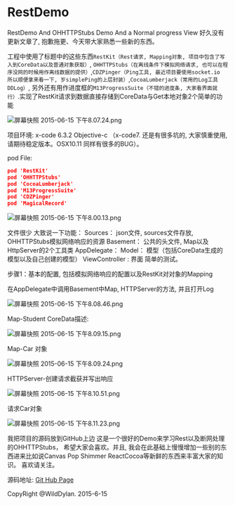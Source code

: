 # RestDemo
RestDemo And OHHTTPStubs Demo And a Normal progress View
好久没有更新文章了, 抱歉拖更、今天带大家熟悉一些新的东西。

工程中使用了标题中的这些东西`RestKit（Rest请求, Mapping对象, 项目中包含了写入到CoreData以及普通对象获取）`, `OHHTTPStubs（在离线条件下模拟网络请求, 也可以在程序没网的时候用作离线数据的提供）`,`CDZPinger（Ping工具, 最近项目要使用socket.io 所以顺便拿来看一下, 岁simplePing的上层封装）`,`CocoaLumberjack（常用的Log工具DDLog）`, 另外还有用作进度框的`M13ProgressSuite（不错的进度条, 大家看界面就行）`.实现了RestKit请求到数据直接存储到CoreData与Get本地对象2个简单的功能


![屏幕快照 2015-06-15 下午8.07.24.png](http://upload-images.jianshu.io/upload_images/144590-656fed3ac0c4642d.png)

项目环境: x-code 6.3.2 Objective-c （x-code7. 还是有很多坑的, 大家慎重使用, 请期待稳定版本。OSX10.11 同样有很多的BUG）。

pod File: 

```json
pod 'RestKit'
pod 'OHHTTPStubs'
pod 'CocoaLumberjack'
pod 'M13ProgressSuite'
pod 'CDZPinger'
pod 'MagicalRecord'

```

![屏幕快照 2015-06-15 下午8.00.13.png](http://upload-images.jianshu.io/upload_images/144590-d394361559ea8d66.png)

文件很少 大致说一下功能：
Sources： json文件, sources文件存放, OHHTTPStubs模拟网络响应的资源
Basement： 公共的头文件, Map以及HttpServer的2个工具类
AppDelegate： 
Model： 模型（包括CoreData生成的模型以及自己创建的模型）
ViewController : 界面 简单的测试。

步骤1：基本的配置, 包括模拟网络响应的配置以及RestKit对对象的Mapping

在AppDelegate中调用Basement中Map, HTTPServer的方法, 并且打开Log


![屏幕快照 2015-06-15 下午8.08.46.png](http://upload-images.jianshu.io/upload_images/144590-dcb442426238bd51.png)

Map-Student CoreData描述:

![屏幕快照 2015-06-15 下午8.09.15.png](http://upload-images.jianshu.io/upload_images/144590-8bb64044e5c106f1.png)

Map-Car 对象


![屏幕快照 2015-06-15 下午8.09.24.png](http://upload-images.jianshu.io/upload_images/144590-1095617d74dcfb9f.png)

HTTPServer-创建请求截获并写出响应


![屏幕快照 2015-06-15 下午8.10.51.png](http://upload-images.jianshu.io/upload_images/144590-23ef357b23b30a33.png)

请求Car对象


![屏幕快照 2015-06-15 下午8.11.23.png](http://upload-images.jianshu.io/upload_images/144590-b664e163f14343e0.png)


我把项目的源码放到GitHub上边 这是一个很好的Demo来学习Rest以及断网处理的OHHTTPStubs， 希望大家会喜欢。并且, 我会在此基础上慢慢增加一些别的东西进来比如说Canvas Pop Shimmer ReactCocoa等新鲜的东西来丰富大家的知识。  喜欢请关注。

源码地址: [Git Hub Page](https://github.com/WildDylan/RestDemo)

CopyRight @WildDylan. 2015-6-15 

